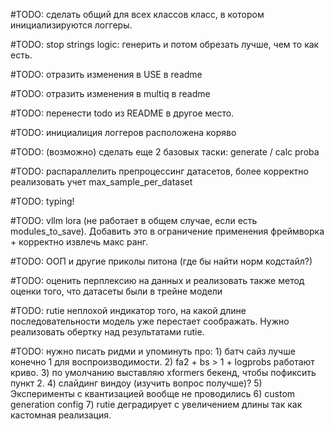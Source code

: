 #TODO: сделать общий для всех классов класс, в котором инициализируются логгеры.

#TODO: stop strings logic: генерить и потом обрезать лучше, чем то как есть.

#TODO: отразить изменения в USE в readme

#TODO: отразить изменения в multiq в readme

#TODO: перенести todo из README в другое место. 

#TODO: инициалиция логгеров расположена коряво

#TODO: (возможно) сделать еще 2 базовых таски: generate / calc proba

#TODO: распараллелить препроцессинг датасетов, более корректно реализовать учет max_sample_per_dataset

#TODO: typing!

#TODO: vllm lora (не работает в общем случае, если есть modules_to_save). Добавить это в ограничение применения фреймворка + корректно извлечь макс ранг.

#TODO: ООП и другие приколы питона (где бы найти норм кодстайл?)

#TODO: оценить перплексию на данных и реализовать также метод оценки того, что датасеты были в трейне модели

#TODO: rutie неплохой индикатор того, на какой длине последовательности модель уже перестает соображать. Нужно реализовать обертку над результатами rutie.

#TODO: нужно писать ридми и упоминуть про: 1) батч сайз лучше конечно 1 для воспроизводимости. 2) fa2 + bs > 1 + logprobs работают криво. 3) по умолчанию выставляю xformers бекенд, чтобы пофиксить пункт 2. 4) слайдинг виндоу (изучить вопрос получше)? 5) Эксперименты с квантизацией вообще не проводились 6) custom generation config 7) rutie деградирует с увеличением длины так как кастомная реализация.